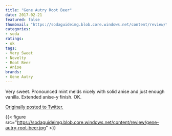 ```yaml
---
title: "Gene Autry Root Beer"
date: 2017-02-21
featured: false
thumbnail: "https://sodaguideimg.blob.core.windows.net/content/review/thumbs/gene-autry-root-beer.jpg"
categories:
- soda
ratings:
- ok
tags:
- Very Sweet
- Novelty
- Root Beer
- Anise
brands:
- Gene Autry
---
```


Very sweet. Pronounced mint melds nicely with solid anise and just enough vanilla. Extended anise-y finish. OK.

[Originally posted to Twitter.](https://twitter.com/Cavorter/status/834115871383621632)

{{< figure src="https://sodaguideimg.blob.core.windows.net/content/review/gene-autry-root-beer.jpg" >}}

